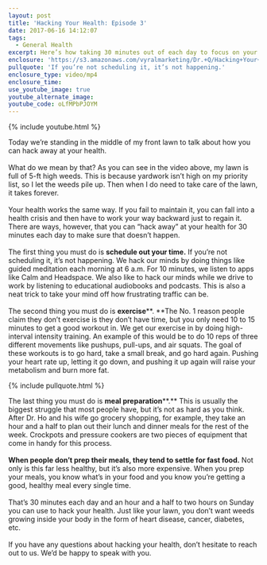 ```yaml
---
layout: post
title: 'Hacking Your Health: Episode 3'
date: 2017-06-16 14:12:07
tags:
  - General Health
excerpt: Here’s how taking 30 minutes out of each day to focus on your health can reap tremendous long-term benefits for you.
enclosure: 'https://s3.amazonaws.com/vyralmarketing/Dr.+Q/Hacking+Your+Time+Hacking+Your+Health+Episode+3.mp4'
pullquote: 'If you’re not scheduling it, it’s not happening.'
enclosure_type: video/mp4
enclosure_time:
use_youtube_image: true
youtube_alternate_image:
youtube_code: oLfMPbPJOYM
---
```



{% include youtube.html %}

Today we’re standing in the middle of my front lawn to talk about how you can hack away at your health.&nbsp;
<br>&nbsp;
<br>What do we mean by that? As you can see in the video above, my lawn is full of 5-ft high weeds. This is because yardwork isn’t high on my priority list, so I let the weeds pile up. Then when I do need to take care of the lawn, it takes forever.&nbsp;
<br>&nbsp;
<br>Your health works the same way. If you fail to maintain it, you can fall into a health crisis and then have to work your way backward just to regain it. There are ways, however, that you can “hack away” at your health for 30 minutes each day to make sure that doesn’t happen.
<br>&nbsp;
<br>The first thing you must do is **schedule out your time.**&nbsp;If you’re not scheduling it, it’s not happening. We hack our minds by doing things like guided meditation each morning at 6 a.m. For 10 minutes, we listen to apps like Calm and Headspace. We also like to hack our minds while we drive to work by listening to educational audiobooks and podcasts. This is also a neat trick to take your mind off how frustrating traffic can be.&nbsp;
<br>&nbsp;
<br>The second thing you must do is **exercise****.&nbsp;**The No. 1 reason people claim they don’t exercise is they don’t have time, but you only need 10 to 15 minutes to get a good workout in. We get our exercise in by doing high-interval intensity training. An example of this would be to do 10 reps of three different movements like pushups, pull-ups, and air squats. The goal of these workouts is to go hard, take a small break, and go hard again. Pushing your heart rate up, letting it go down, and pushing it up again will raise your metabolism and burn more fat.&nbsp;

{% include pullquote.html %}

The last thing you must do is **meal preparation****.** This is usually the biggest struggle that most people have, but it’s not as hard as you think. After Dr. Ho and his wife go grocery shopping, for example, they take an hour and a half to plan out their lunch and dinner meals for the rest of the week. Crockpots and pressure cookers are two pieces of equipment that come in handy for this process.&nbsp;
<br>&nbsp;
<br>**When people don’t prep their meals, they tend to settle for fast food.** Not only is this far less healthy, but it’s also more expensive. When you prep your meals, you know what’s in your food and you know you’re getting a good, healthy meal every single time.&nbsp;
<br>&nbsp;
<br>That’s 30 minutes each day and an hour and a half to two hours on Sunday you can use to hack your health. Just like your lawn, you don’t want weeds growing inside your body in the form of heart disease, cancer, diabetes, etc.&nbsp;
<br>&nbsp;
<br>If you have any questions about hacking your health, don’t hesitate to reach out to us. We’d be happy to speak with you.